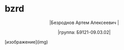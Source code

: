 # bzrd
<head>
<p align="center"> |Безроднов Артем Алексеевич |</p>
<p align="center"> |группа: Б9121-09.03.02| </p>
[изображение](img)
<a href="about.html"> </a>
<a href="img.html"></a»
</head>
